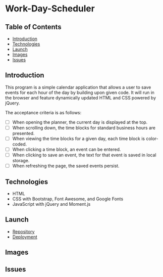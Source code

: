 # Work-Day-Scheduler

## Table of Contents

- [Introduction](#introduction)
- [Technologies](#technologies)
- [Launch](#launch)
- [Images](#images)
- [Issues](#issues)

## Introduction

This program is a simple calendar application that allows a user to save events for each hour of the day by building upon given code. It will run in the browser and feature dynamically updated HTML and CSS powered by jQuery.

The acceptance criteria is as follows:

- [ ] When opening the planner, the current day is displayed at the top.
- [ ] When scrolling down, the time blocks for standard business hours are presented.
- [ ] When viewing the time blocks for a given day, each time block is color-coded.
- [ ] When clicking a time block, an event can be entered.
- [ ] When clicking to save an event, the text for that event is saved in local storage.
- [ ] When refreshing the page, the saved events persist.

## Technologies

- HTML
- CSS with Bootstrap, Font Awesome, and Google Fonts
- JavaScript with jQuery and Moment.js

## Launch

- [Repository](https://github.com/Connerjm/Work-Day-Scheduler)
- [Deployment](https://connerjm.github.io/Work-Day-Scheduler/)

## Images

## Issues
